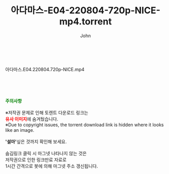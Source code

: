 ﻿---
layout: post
title:  "아다마스-E04-220804-720p-NICE-mp4.torrent"
author: John
categories: [ 드라마 ]
tags: [  ]
image:  
description: "아다마스-E04-220804-720p-NICE-mp4 torrent 정보 공유"
toc: true
toc_sticky: true
---

<br>
<div class="view-img">
<a class="view_image" href="https://www.torrentmobile61.com/bbs/view_image.php?fn=%2Fdata%2Ffile%2Fdrama%2F3735182707_U1mqHOo3_fc9c05e9ff32dee00b1678c7556ea5f9c21a06a6.jpg" target="_blank"><img alt="" class="img-tag" content="https://www.torrentmobile61.com/data/file/drama/3735182707_U1mqHOo3_fc9c05e9ff32dee00b1678c7556ea5f9c21a06a6.jpg" itemprop="image" src="https://www.torrentmobile61.com/data/file/drama/3735182707_U1mqHOo3_fc9c05e9ff32dee00b1678c7556ea5f9c21a06a6.jpg"/></a></div><div class="view-content" itemprop="description">
<p>아다마스.E04.220804.720p-NICE.mp4<br/></p> </div>
    
<br><br><br>
<p data-ke-size="size16"><b><span style="color: green;">주의사항</span></b><br /><br />※저작권 문제로 인해 토렌트 다운로드 링크는<br /><b><span style="color: red;">유사 이미지</span></b>에 숨겨뒀습니다.<br />※Due to copyright issues, the torrent download link is hidden where it looks like an image.<br /><br /><b>'설마'</b>싶은 것까지 확인해 보세요.<br /><br />숨김링크 클릭 시 마그넷 나타나지 않는 것은<br />저작권으로 인한 링크만료 자료로<br />1시간 간격으로 봇에 의해 마그넷 주소 갱신됩니다.</p>
